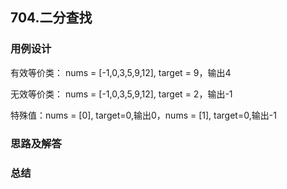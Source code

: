## 704.二分查找
### 用例设计
有效等价类： nums = [-1,0,3,5,9,12], target = 9，输出4

无效等价类： nums = [-1,0,3,5,9,12], target = 2，输出-1

特殊值：nums = [0], target=0,输出0，nums = [1], target=0,输出-1


### 思路及解答

### 总结